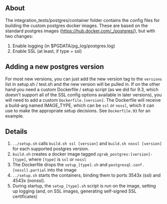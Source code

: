 ## About ##

The integration_tests/postgres/container folder contains the config files for building the custom postgres docker images.
These are based on the standard postgres images (https://hub.docker.com/_/postgres/), but with two changes:

 1. Enable logging (in $PGDATA/pg_log/postgres.log)
 2. Enable SSL (at least, if type = ssl)

## Adding a new postgres version ##

For most new versions, you can just add the new version tag to the `versions` list in setup.sh / test.sh and the new version will be pulled in.
If on the other hand you need a custom Dockerfile / setup script (as we did for 9.3, which doesn't support all of the SSL config options available in later versions), 
you will need to add a custom `Dockerfile.[version]`.
The Dockerfile will receive a build-arg named IMAGE_TYPE, which can be `ssl` or `nossl`, which it can use to make the appropriate setup decisions.
See `Dockerfile.93` for an example.

## Details ##

 1. `../setup.sh` calls `build.sh ssl [version]` and `build.sh nossl [version]` for each supported postgres version.
 2. `build.sh` creates a docker image tagged `zgrab_postgres:[version]-[type]`, where `[type]` is `ssl` or `nossl`
 3. The Dockerfile drops the `setup_[type].sh` and `postgresql.conf.[nossl].partial` into the image
 4. `../setup.sh` starts the containers, binding them to ports 3543x (ssl) and 4543x (nonssl).
 5. During startup, the `setup_[type].sh` script is run on the image, setting up logging (and, on SSL images, generating self-signed SSL certificates)
